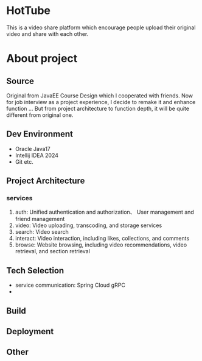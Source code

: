 # HotTube

This is a video share platform which encourage people upload their original video and share with each other.

# About project

## Source

Original from JavaEE Course Design which I cooperated with friends.
Now for job interview as a project experience, I decide to remake it and enhance function ...
But from project architecture to function depth, it will be quite different from original one.

## Dev Environment

- Oracle Java17
- Intellij IDEA 2024
- Git etc.

## Project Architecture

### services

1. auth: Unified authentication and authorization、 User management and friend management
2. video: Video uploading, transcoding, and storage services
3. search: Video search
4. interact: Video interaction, including likes, collections, and comments
5. browse: Website browsing, including video recommendations, video retrieval, and section retrieval

## Tech Selection

- service communication: Spring Cloud gRPC
- 

## Build

## Deployment

## Other
